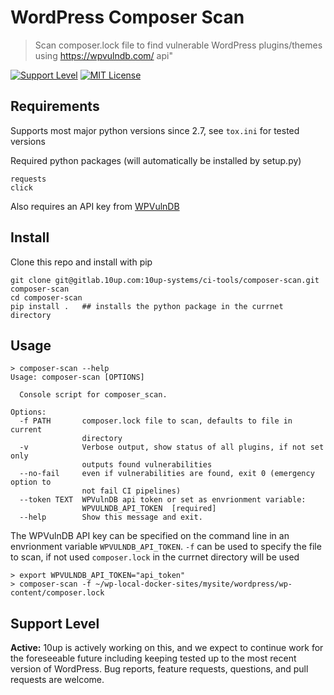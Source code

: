 # WordPress Composer Scan

> Scan composer.lock file to find vulnerable WordPress plugins/themes using https://wpvulndb.com/ api"

[![Support Level](https://img.shields.io/badge/support-active-green.svg)](#support-level) [![MIT License](https://img.shields.io/github/license/10up/composer-scan.svg)](https://github.com/10up/composer-scan/blob/master/LICENSE.md)

## Requirements

Supports most major python versions since 2.7, see `tox.ini` for tested versions

Required python packages (will automatically be installed by setup.py)

```:text
requests
click
```

Also requires an API key from [WPVulnDB](https://wpvulndb.com/)

## Install

Clone this repo and install with pip

```:bash
git clone git@gitlab.10up.com:10up-systems/ci-tools/composer-scan.git composer-scan
cd composer-scan
pip install .   ## installs the python package in the currnet directory
```

## Usage

```:bash
> composer-scan --help
Usage: composer-scan [OPTIONS]

  Console script for composer_scan.

Options:
  -f PATH       composer.lock file to scan, defaults to file in current
                directory
  -v            Verbose output, show status of all plugins, if not set only
                outputs found vulnerabilities
  --no-fail     even if vulnerabilities are found, exit 0 (emergency option to
                not fail CI pipelines)
  --token TEXT  WPVulnDB api token or set as envrionment variable:
                WPVULNDB_API_TOKEN  [required]
  --help        Show this message and exit.
```

The WPVulnDB API key can be specified on the command line in an envrionment variable `WPVULNDB_API_TOKEN`. `-f` can be used to specify the file to scan, if not used `composer.lock` in the currnet directory will be used

```:bash
> export WPVULNDB_API_TOKEN="api_token"
> composer-scan -f ~/wp-local-docker-sites/mysite/wordpress/wp-content/composer.lock
```

## Support Level

**Active:** 10up is actively working on this, and we expect to continue work for the foreseeable future including keeping tested up to the most recent version of WordPress.  Bug reports, feature requests, questions, and pull requests are welcome.
